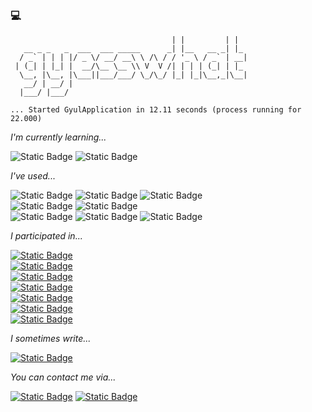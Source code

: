 ### 💻

<!--
**gyesswhat/gyesswhat** is a ✨ _special_ ✨ repository because its `README.md` (this file) appears on your GitHub profile.

Here are some ideas to get you started:

- 🔭 I’m currently working on ...
- 🌱 I’m currently learning ...
- 👯 I’m looking to collaborate on ...
- 🤔 I’m looking for help with ...
- 💬 Ask me about ...
- 📫 How to reach me: ...
- 😄 Pronouns: ...
- ⚡ Fun fact: ...
-->



```                                     _           _   
                                    | |         | |  
   __ _ _   _  ___  ___ _____      _| |__   __ _| |_ 
  / _` | | | |/ _ \/ __/ __\ \ /\ / / '_ \ / _` | __|
 | (_| | |_| |  __/\__ \__ \\ V  V /| | | | (_| | |_ 
  \__, |\__, |\___||___/___/ \_/\_/ |_| |_|\__,_|\__|
   __/ | __/ |                                       
  |___/ |___/
        
... Started GyulApplication in 12.11 seconds (process running for 22.000)
```


    
*I'm currently learning...*  

![Static Badge](https://img.shields.io/badge/c%2B%2B-%2300599C?style=for-the-badge&logo=cplusplus&logoColor=white)
![Static Badge](https://img.shields.io/badge/Algorithms-%23429EA6?style=for-the-badge&logoColor=white)


*I've used...*

<!-- ![Static Badge](https://img.shields.io/badge/python-%233776AB?style=for-the-badge&logo=python&logoColor=white) 
![Static Badge](https://img.shields.io/badge/c-%23A8B9CC?style=for-the-badge&logo=c&logoColor=white) -->
![Static Badge](https://img.shields.io/badge/java-%235382a1?style=for-the-badge&logoColor=white)
![Static Badge](https://img.shields.io/badge/spring%20boot-%236DB33F?style=for-the-badge&logo=springboot&logoColor=white)
![Static Badge](https://img.shields.io/badge/mysql-%234479A1?style=for-the-badge&logo=mysql&logoColor=white)  
![Static Badge](https://img.shields.io/badge/amazon%20ec2-%23FF9900?style=for-the-badge&logo=amazonec2&logoColor=white)
![Static Badge](https://img.shields.io/badge/amazon%20rds-%23527FFF?style=for-the-badge&logo=amazonrds&logoColor=white)  
![Static Badge](https://img.shields.io/badge/eclipse-%232C2255?style=for-the-badge&logo=eclipseide&logoColor=white)
![Static Badge](https://img.shields.io/badge/visual%20studio%20code-%23007ACC?style=for-the-badge&logo=visualstudiocode&logoColor=white)
![Static Badge](https://img.shields.io/badge/IntelliJ-%23000000?style=for-the-badge&logo=intellijidea&logoColor=white)


*I participated in...*  

<a href="https://github.com/gyesswhat/groupproject3">![Static Badge](https://img.shields.io/badge/Backend-%EB%B0%B0%EB%8B%AC%ED%8C%9F%20%EC%A1%B0%EC%A7%81%20%EC%84%9C%EB%B9%84%EC%8A%A4%20%EC%9D%B4%ED%99%94%EA%B3%B5%EC%9C%A0%EB%B0%B0%EB%8B%AC-black?style=for-the-badge&labelColor=grey&color=black)
</a>
<br>
<a href="https://github.com/ewhamoa/EwhaMoa_BE">![Static Badge](https://img.shields.io/badge/Backend-%EB%8F%99%EC%95%84%EB%A6%AC%2F%ED%95%99%ED%9A%8C%20%EA%B2%80%EC%83%89%20%EC%84%9C%EB%B9%84%EC%8A%A4%20Ewhamoa-black?style=for-the-badge&labelColor=grey&color=black)</a>
<br>
<a href="https://github.com/motmallineun-agassi/butler-BE">![Static Badge](https://img.shields.io/badge/Backend-%EC%83%9D%EC%84%B1%ED%98%95%20AI%EB%A5%BC%20%EC%9D%B4%EC%9A%A9%ED%95%9C%20%EC%97%B0%EC%95%A0%EC%83%81%EB%8B%B4%20%ED%86%A0%EC%9D%B4%ED%94%84%EB%A1%9C%EC%A0%9D%ED%8A%B8%20%EB%AA%BB%EB%A7%90%EB%A6%AC%EB%8A%94%20%EC%95%84%EA%B0%80%EC%94%A8-black?style=for-the-badge&labelColor=grey&color=black)</a>
<br>
<a href="https://github.com/gyesswhat/2024-UNIS-Festival-Back">![Static Badge](https://img.shields.io/badge/Backend-%EC%9D%B4%ED%99%94%EC%97%AC%EB%8C%80%20UNIS%20%EB%8C%80%EB%8F%99%EC%A0%9C%20%EB%B6%80%EC%8A%A4%20%EC%9B%B9%EC%82%AC%EC%9D%B4%ED%8A%B8-black?style=for-the-badge&labelColor=grey&color=black)</a>
<br>
<a href="https://github.com/gyesswhat/DD-Back">![Static Badge](https://img.shields.io/badge/Backend-%EC%B1%84%EC%8B%9D%EC%A3%BC%EC%9D%98%EC%9E%90%EB%A5%BC%20%EC%9C%84%ED%95%9C%20%EB%8D%B0%EC%9D%B4%ED%8C%85%20%EC%9B%B9%EC%95%B1%20Vegiter-black?style=for-the-badge&labelColor=grey&color=black)</a>
<br>
<a href="https://github.com/2024-EWDM/2024-EWDM-Back">![Static Badge](https://img.shields.io/badge/Backend-2024%20%EC%97%B0%EA%B7%B9%ED%8C%80%20%EC%9D%B4%EC%99%B8%EB%8F%99%EB%AC%B8%20'%EA%B8%B0%EC%96%B5%EC%9D%98%20%EC%9D%B4%EB%A6%84'%20%EC%9B%B9%EC%82%AC%EC%9D%B4%ED%8A%B8-black?style=for-the-badge&labelColor=grey&color=black)</a>
<br>
<a href="https://github.com/gyesswhat/hearhere-back">![Static Badge](https://img.shields.io/badge/Backend-%EC%83%9D%EC%84%B1%ED%98%95%20AI%20%ED%99%9C%EC%9A%A9%20ASMR%20%EC%84%9C%EB%B9%84%EC%8A%A4%20Hear%20Here-black?style=for-the-badge&labelColor=grey&color=black)</a>


*I sometimes write...*  
  
<a href="https://velog.io/@heroinebabe/posts">![Static Badge](https://img.shields.io/badge/velog-%2320C997?style=for-the-badge&logo=velog&logoColor=white&link=https://velog.io/@heroinebabe)</a>


*You can contact me via...*  

<a href="mailto:h2weirdo@icloud.com">![Static Badge](https://img.shields.io/badge/email-%233693F3?style=for-the-badge&logo=icloud&logoColor=white&link=mailto%3Ah2weirdo%40icloud.com)</a>
<a href="https://www.instagram.com/gyesswhat">![Static Badge](https://img.shields.io/badge/instagram-%23E4405F?style=for-the-badge&logo=instagram&logoColor=white&link=https%3A%2F%2Fwww.instagram.com%2Fgyesswhat%2F)</a>


